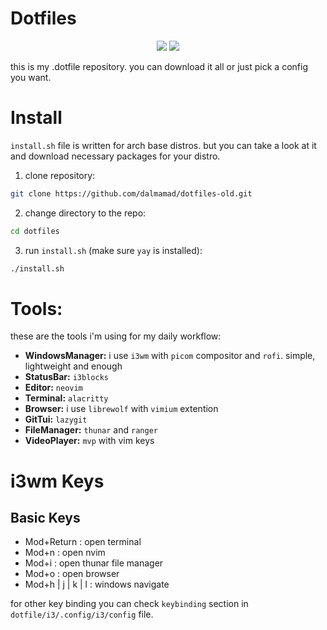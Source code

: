 # Dotfiles

<p align="center">
  <img src="./ReadmeAssets/scr1.png"/>
  <img src="./ReadmeAssets/scr2.png"/>
</p>

this is my .dotfile repository. you can download it all or just pick a config you want.

# Install

`install.sh` file is written for arch base distros. but you can take a look at it and download necessary packages for your distro.

1. clone repository:

```bash
git clone https://github.com/dalmamad/dotfiles-old.git
```

2. change directory to the repo:

```bash
cd dotfiles
```

3. run `install.sh` (make sure `yay` is installed):

```bash
./install.sh
```

# Tools:

these are the tools i'm using for my daily workflow:

- **WindowsManager:** i use `i3wm` with `picom` compositor and `rofi`. simple, lightweight and enough
- **StatusBar:** `i3blocks`
- **Editor:** `neovim`
- **Terminal:** `alacritty`
- **Browser:** i use `librewolf` with `vimium` extention
- **GitTui:** `lazygit`
- **FileManager:** `thunar` and `ranger`
- **VideoPlayer:** `mvp` with vim keys

# i3wm Keys

## Basic Keys

- Mod+Return : open terminal
- Mod+n : open nvim
- Mod+i : open thunar file manager
- Mod+o : open browser
- Mod+h | j | k | l : windows navigate

for other key binding you can check `keybinding` section in `dotfile/i3/.config/i3/config` file.
